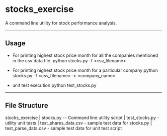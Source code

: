 stocks_exercise
===============
A command line utility for stock performance analysis.

------
Usage
------
* For printing highest stock price month for all the companies mentioned in the csv data file.
python stocks.py -f <csv_filename>

* For printing highest stock price month for a particular company
python stocks.py -f <csv_filename> -c <company_name>

* unit test execution
python test_stocks.py
--------------
File Structure
--------------

stocks_exercise
	|
	stocks.py -- Command line utility script
	|
	test_stocks.py -  utility unit tests
	|
	test_shares_data.csv -  sample test data for stocks.py
	|
	test_parse_data.csv	- sample test data for unit test script